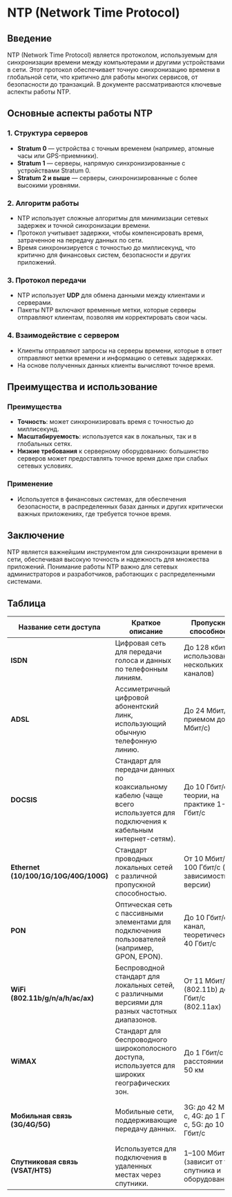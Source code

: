 # NTP (Network Time Protocol)

## Введение

NTP (Network Time Protocol) является протоколом, используемым для синхронизации времени между компьютерами и другими устройствами в сети. Этот протокол обеспечивает точную синхронизацию времени в глобальной сети, что критично для работы многих сервисов, от безопасности до транзакций. В документе рассматриваются ключевые аспекты работы NTP.

## Основные аспекты работы NTP

### 1. Структура серверов

- **Stratum 0** — устройства с точным временем (например, атомные часы или GPS-приемники).
- **Stratum 1** — серверы, напрямую синхронизированные с устройствами Stratum 0.
- **Stratum 2 и выше** — серверы, синхронизированные с более высокими уровнями.

### 2. Алгоритм работы

- NTP использует сложные алгоритмы для минимизации сетевых задержек и точной синхронизации времени.
- Протокол учитывает задержки, чтобы компенсировать время, затраченное на передачу данных по сети.
- Время синхронизируется с точностью до миллисекунд, что критично для финансовых систем, безопасности и других приложений.

### 3. Протокол передачи

- NTP использует **UDP** для обмена данными между клиентами и серверами.
- Пакеты NTP включают временные метки, которые серверы отправляют клиентам, позволяя им корректировать свои часы.

### 4. Взаимодействие с сервером

- Клиенты отправляют запросы на серверы времени, которые в ответ отправляют метки времени и информацию о сетевых задержках.
- На основе полученных данных клиенты вычисляют точное время.

## Преимущества и использование

### Преимущества

- **Точность**: может синхронизировать время с точностью до миллисекунд.
- **Масштабируемость**: используется как в локальных, так и в глобальных сетях.
- **Низкие требования** к серверному оборудованию: большинство серверов может предоставлять точное время даже при слабых сетевых условиях.

### Применение

- Используется в финансовых системах, для обеспечения безопасности, в распределенных базах данных и других критически важных приложениях, где требуется точное время.

## Заключение

NTP является важнейшим инструментом для синхронизации времени в сети, обеспечивая высокую точность и надежность для множества приложений. Понимание работы NTP важно для сетевых администраторов и разработчиков, работающих с распределенными системами.

## Таблица

| **Название сети доступа**     | **Краткое описание**                                           | **Пропускная способность**                           | **Задержка**                          |
|--------------------------------|---------------------------------------------------------------|-----------------------------------------------------|---------------------------------------|
| **ISDN**                       | Цифровая сеть для передачи голоса и данных по телефонным линиям. | До 128 кбит/с (с использованием нескольких каналов) | 50–150 мс                            |
| **ADSL**                       | Ассиметричный цифровой абонентский линк, использующий обычную телефонную линию. | До 24 Мбит/с (с приемом до 1-3 Мбит/с)              | 10–50 мс                             |
| **DOCSIS**                     | Стандарт для передачи данных по коаксиальному кабелю (чаще всего используется для подключения к кабельным интернет-сетям). | До 10 Гбит/с в теории, на практике 1-5 Гбит/с       | 10–30 мс                             |
| **Ethernet (10/100/1G/10G/40G/100G)** | Стандарт проводных локальных сетей с различной пропускной способностью. | От 10 Мбит/с до 100 Гбит/с (в зависимости от версии) | 1–10 мс                              |
| **PON**                        | Оптическая сеть с пассивными элементами для подключения пользователей (например, GPON, EPON). | До 10 Гбит/с на канал, теоретически до 40 Гбит/с    | 10–20 мс                             |
| **WiFi (802.11b/g/n/a/h/ac/ax)**| Беспроводной стандарт для локальных сетей, с различными версиями для разных частотных диапазонов. | От 11 Мбит/с (802.11b) до 9,6 Гбит/с (802.11ax)      | 20–50 мс                             |
| **WiMAX**                      | Стандарт для беспроводного широкополосного доступа, используется для широких географических зон. | До 1 Гбит/с на расстоянии до 50 км                   | 50–150 мс                            |
| **Мобильная связь (3G/4G/5G)**  | Мобильные сети, поддерживающие передачу данных.                 | 3G: до 42 Мбит/с, 4G: до 1 Гбит/с, 5G: до 10 Гбит/с | 20–100 мс (в зависимости от поколения)|
| **Спутниковая связь (VSAT/HTS)**| Используется для подключения в удаленных местах через спутники. | 1–100 Мбит/с (зависит от типа спутника и оборудования) | 500–800 мс                          |
